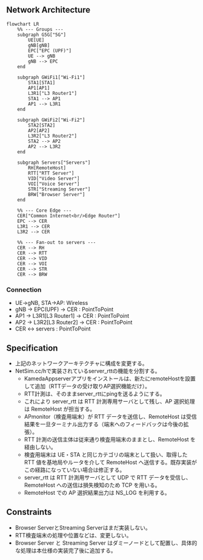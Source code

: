 ## Network Architecture

```mermaid
flowchart LR
    %% --- Groups ---
    subgraph G5G["5G"]
        UE[UE]
        gNB[gNB]
        EPC["EPC (UPF)"]
        UE --> gNB
        gNB --> EPC
    end

    subgraph GWiFi1["Wi-Fi1"]
        STA1[STA1]
        AP1[AP1]
        L3R1["L3 Router1"]
        STA1 --> AP1
        AP1 --> L3R1
    end

    subgraph GWiFi2["Wi-Fi2"]
        STA2[STA2]
        AP2[AP2]
        L3R2["L3 Router2"]
        STA2 --> AP2
        AP2 --> L3R2
    end

    subgraph Servers["Servers"]
        RH[RemoteHost]
        RTT["RTT Server"]
        VID["Video Server"]
        VOI["Voice Server"]
        STR["Streaming Server"]
        BRW["Browser Server"]
    end

    %% --- Core Edge ---
    CER["Common Internet<br/>Edge Router"]
    EPC --> CER
    L3R1 --> CER
    L3R2 --> CER

    %% --- Fan-out to servers ---
    CER --> RH
    CER --> RTT
    CER --> VID
    CER --> VOI
    CER --> STR
    CER --> BRW
```

### Connection

- UE→gNB, STA→AP: Wireless
- gNB → EPC(UPF) → CER : PointToPoint
- AP1 → L3R1[L3 Router1] → CER : PointToPoint 
- AP2 → L3R2[L3 Router2] → CER : PointToPoint 
- CER ↔ servers : PointToPoint

## Specification

- 上記のネットワークアーキテクチャに構成を変更する。
- NetSim.cc/hで実装されているserver_rttの機能を分割する。
    - KamedaAppserverアプリをインストールは、新たにremoteHostを設置して追加（RTTデータの受け取りAP選択機能だけ）。
    - RTT計測は、そのままserver_rttにpingを送るようにする。
    - これにより server_rtt は RTT 計測専用サーバとして残し、AP 選択処理は RemoteHost が担当する。
    - APmonitor（検査用端末）が RTT データを送信し、RemoteHost は受信結果を一旦ターミナル出力する（端末へのフィードバックは今後の拡張）。
    - RTT 計測の送信主体は従来通り検査用端末のままとし、RemoteHost を経由しない。
    - 検査用端末は UE・STA と同じカテゴリの端末として扱い、取得した RTT 値を基地局やルータを介して RemoteHost へ送信する。既存実装がこの経路になっていない場合は修正する。
    - server_rtt は RTT 計測用サーバとして UDP で RTT データを受信し、RemoteHost への送信は損失検知のため TCP を用いる。
    - RemoteHost での AP 選択結果出力は NS_LOG を利用する。


## Constraints
- Browser ServerとStreaming Serverはまだ実装しない。
- RTT検査端末の処理や位置などは、変更しない。
- Browser Server と Streaming Server はダミーノードとして配置し、具体的な処理は本仕様の実装完了後に追加する。
